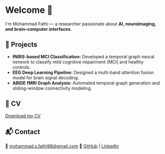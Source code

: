 # Welcome 👋

I'm Mohammad Fathi — a researcher passionate about **AI, neuroimaging, and brain–computer interfaces**.

## 🔬 Projects
- **fNIRS-based MCI Classification:** Developed a temporal graph neural network to classify mild cognitive impairment (MCI) and healthy controls.
- **EEG Deep Learning Pipeline:** Designed a multi-band attention fusion model for brain signal decoding.
- **ABIDE fMRI Graph Analysis:** Automated temporal graph generation and sliding-window connectivity modeling.

## 📄 CV
[Download my CV](https://github.com/phat-hee/phat-hee.github.io/blob/main/Mohammad_Fathi_CV_oct.pdf)

## 📬 Contact
📧 mohammad.s.fathi98@gmail.com
🔗 [GitHub](https://github.com/phat-hee) | [LinkedIn](https://linkedin.com/in/mohammad-fathi98)
